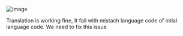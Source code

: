 ![image](https://github.com/user-attachments/assets/36dc7e50-7cd5-48d2-aae4-133916dcfa42)


Translation is working fine, It fail with mistach language code of intial language code. We need to fix this issue
